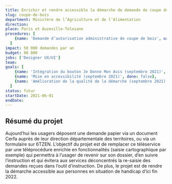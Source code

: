 ```yaml
---
title: Enrichir et rendre accessible la démarche de demande de coupe de bois
slug: coupe-de-bois
department: Ministère de l’Agriculture et de l’Alimentation
direction:
place: Paris et Auzeville-Tolosane
procedures: [
    {name: 'Demande d’autorisation administrative de coupe de bois', url: 'https://agriculture-portail.6tzen.fr/default/requests/Cerfa12530/'},
  ]
impact: 50 000 demandes par an
budget: 90 000
jobs: ['Designer UX/UI']
team:
goals: [
    {name: 'Intégration du bouton Je Donne Mon Avis (septembre 2021)', done: false},
    {name: 'Mise en accessibilité (septembre 2021)', done: false},
    {name: 'Amélioration de la qualité de la démarche (septembre 2021)', done: false},
  ]
status: futur
startDate: 2021-06-01
endDate:
---
```


## Résumé du projet

Aujourd’hui les usagers déposent une demande papier via un document Cerfa auprès de leur direction départementale des territoires, ou via un formulaire sur 6TZEN. L’objectif du projet est de remplacer ce téléservice par une téléprocédure enrichie en fonctionnalités (saisie cartographique par exemple) qui permettra à l’usager de revenir sur son dossier, d’en suivre l’instruction et qui évitera aux services déconcentrés la re-saisie des demandes reçues dans l’outil d’instruction. De plus, le projet est de rendre la démarche accessible aux personnes en situation de handicap d’ici fin 2022.
